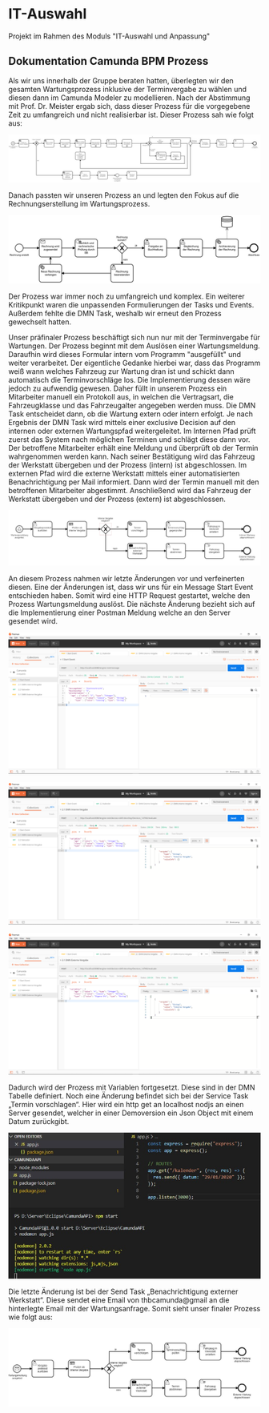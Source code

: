 # IT-Auswahl
Projekt im Rahmen des Moduls "IT-Auswahl und Anpassung"

## Dokumentation Camunda BPM Prozess
Als wir uns innerhalb der Gruppe beraten hatten, überlegten wir den gesamten Wartungsprozess inklusive der Terminvergabe zu wählen und diesen dann im Camunda Modeler zu modellieren. Nach der Abstimmung mit Prof. Dr. Meister ergab sich, dass dieser Prozess für die vorgegebene Zeit zu umfangreich und nicht realisierbar ist. Dieser Prozess sah wie folgt aus:

<img src="https://github.com/cooleitmenschen/IT-Auswahl/blob/master/Prozesse/Abbildungen/1. Version.jpeg"
alt="erste Version" />

Danach passten wir unseren Prozess an und legten den Fokus auf die Rechnungserstellung im Wartungsprozess. 

<img src="https://github.com/cooleitmenschen/IT-Auswahl/blob/master/Prozesse/Abbildungen/2. Version.jpeg"
alt="zweite Version" />

Der Prozess war immer noch zu umfangreich und komplex. Ein weiterer Kritikpunkt waren die unpassenden Formulierungen der Tasks und Events. Außerdem fehlte die DMN Task, weshalb wir erneut den Prozess gewechselt hatten. 

Unser präfinaler Prozess beschäftigt sich nun nur mit der Terminvergabe für Wartungen. Der Prozess beginnt mit dem Auslösen einer Wartungsmeldung. Daraufhin wird dieses Formular intern vom Programm "ausgefüllt" und weiter verarbeitet. Der eigentliche Gedanke hierbei war, dass das Programm weiß wann welches Fahrzeug zur Wartung dran ist und schickt dann automatisch die Terminvorschläge los. Die Implementierung dessen wäre jedoch zu aufwendig gewesen. Daher füllt in unserem Prozess ein Mitarbeiter manuell ein Protokoll aus, in welchen die Vertragsart, die Fahrzeugklasse und das Fahrzeugalter angegeben werden muss. Die DMN Task entscheidet dann, ob die Wartung extern oder intern erfolgt. Je nach Ergebnis der DMN Task wird mittels einer exclusive Decision auf den internen oder externen Wartungspfad weitergeleitet. Im Internen Pfad prüft zuerst das System nach möglichen Terminen und schlägt diese dann vor. Der betroffene Mitarbeiter erhält eine Meldung und überprüft ob der Termin wahrgenommen werden kann. Nach seiner Bestätigung wird das Fahrzeug der Werkstatt übergeben und der Prozess (intern) ist abgeschlossen. Im externen Pfad wird die externe Werkstatt mittels einer automatisierten Benachrichtigung per Mail informiert. Dann wird der Termin manuell mit den betroffenen Mitarbeiter abgestimmt. Anschließend wird das Fahrzeug der Werkstatt übergeben und der Prozess (extern) ist abgeschlossen.

<img src="https://github.com/cooleitmenschen/IT-Auswahl/blob/master/Prozesse/Abbildungen/3. Version.jpeg"
alt="dritte Version" />

An diesem Prozess nahmen wir letzte Änderungen vor und verfeinerten diesen. Eine der Änderungen ist, dass wir uns für ein Message Start Event entschieden haben. Somit wird eine HTTP Request gestartet, welche den Prozess Wartungsmeldung auslöst. Die nächste Änderung bezieht sich auf die Implementierung einer Postman Meldung welche an den Server gesendet wird. 

<img src="https://github.com/cooleitmenschen/IT-Auswahl/blob/master/Prozesse/Abbildungen/Postman Startnachricht.png"
alt="Postman Startnachricht"/>

<img src="https://github.com/cooleitmenschen/IT-Auswahl/blob/master/Prozesse/Abbildungen/Postman DMN Interne Vergabe.png	"
alt="Postman Interne Vergabe"/>

<img src="https://github.com/cooleitmenschen/IT-Auswahl/blob/master/Prozesse/Abbildungen/Postman DMN Externe Vergabe.png"
alt="Postman Externe Vergabe"/>

Dadurch wird der Prozess mit Variablen fortgesetzt. Diese sind in der DMN Tabelle definiert. Noch eine Änderung befindet sich bei der Service Task „Termin vorschlagen“. Hier wird ein http get an localhost nodjs an einen Server gesendet, welcher in einer Demoversion ein Json Object mit einem Datum zurückgibt.

<img src="https://github.com/cooleitmenschen/IT-Auswahl/blob/master/Prozesse/Abbildungen/KalenderAPI.jpeg"
alt="Kalender API"/>

Die letzte Änderung ist bei der Send Task „Benachrichtigung externer Werkstatt“. Diese sendet eine Email von thbcamunda@gmail an die  hinterlegte Email mit der Wartungsanfrage.
Somit sieht unser finaler Prozess wie folgt aus:

<img src="https://github.com/cooleitmenschen/IT-Auswahl/blob/master/Prozesse/Abbildungen/4. finale Version.jpeg"
alt="finale Version"/>

